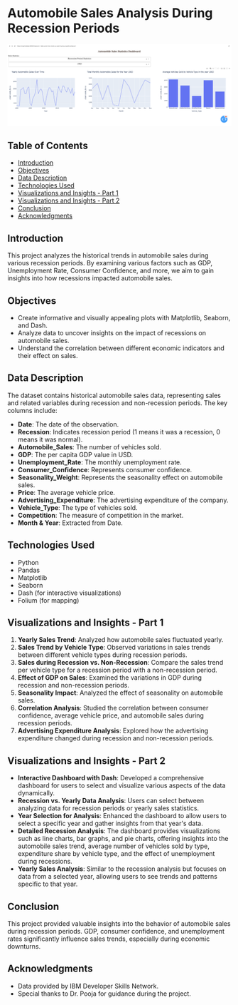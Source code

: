 # Automobile Sales Analysis During Recession Periods

<img src='https://github.com/mlubbad/analyzing_the_impact_of_recession_on_automobile_Sales/blob/2baa0ba96c9bd96ba1eb878d2afd7b4647737ee6/Screenshot%202023-08-28%20at%2001.38.57.png' alt='Interactive Dashboard' />

## Table of Contents

- [Introduction](#introduction)
- [Objectives](#objectives)
- [Data Description](#data-description)
- [Technologies Used](#technologies-used)
- [Visualizations and Insights - Part 1](#visualizations-and-insights---part-1)
- [Visualizations and Insights - Part 2](#visualizations-and-insights---part-2)
- [Conclusion](#conclusion)
- [Acknowledgments](#acknowledgments)

## Introduction

This project analyzes the historical trends in automobile sales during various recession periods. By examining various factors such as GDP, Unemployment Rate, Consumer Confidence, and more, we aim to gain insights into how recessions impacted automobile sales.

## Objectives

- Create informative and visually appealing plots with Matplotlib, Seaborn, and Dash.
- Analyze data to uncover insights on the impact of recessions on automobile sales.
- Understand the correlation between different economic indicators and their effect on sales.

## Data Description

The dataset contains historical automobile sales data, representing sales and related variables during recession and non-recession periods. The key columns include:

- **Date**: The date of the observation.
- **Recession**: Indicates recession period (1 means it was a recession, 0 means it was normal).
- **Automobile_Sales**: The number of vehicles sold.
- **GDP**: The per capita GDP value in USD.
- **Unemployment_Rate**: The monthly unemployment rate.
- **Consumer_Confidence**: Represents consumer confidence.
- **Seasonality_Weight**: Represents the seasonality effect on automobile sales.
- **Price**: The average vehicle price.
- **Advertising_Expenditure**: The advertising expenditure of the company.
- **Vehicle_Type**: The type of vehicles sold.
- **Competition**: The measure of competition in the market.
- **Month & Year**: Extracted from Date.

## Technologies Used

- Python
- Pandas
- Matplotlib
- Seaborn
- Dash (for interactive visualizations)
- Folium (for mapping)

## Visualizations and Insights - Part 1

1. **Yearly Sales Trend**: Analyzed how automobile sales fluctuated yearly.
2. **Sales Trend by Vehicle Type**: Observed variations in sales trends between different vehicle types during recession periods.
3. **Sales during Recession vs. Non-Recession**: Compare the sales trend per vehicle type for a recession period with a non-recession period.
4. **Effect of GDP on Sales**: Examined the variations in GDP during recession and non-recession periods.
5. **Seasonality Impact**: Analyzed the effect of seasonality on automobile sales.
6. **Correlation Analysis**: Studied the correlation between consumer confidence, average vehicle price, and automobile sales during recession periods.
7. **Advertising Expenditure Analysis**: Explored how the advertising expenditure changed during recession and non-recession periods.

## Visualizations and Insights - Part 2

- **Interactive Dashboard with Dash**: Developed a comprehensive dashboard for users to select and visualize various aspects of the data dynamically.
- **Recession vs. Yearly Data Analysis**: Users can select between analyzing data for recession periods or yearly sales statistics.
- **Year Selection for Analysis**: Enhanced the dashboard to allow users to select a specific year and gather insights from that year's data.
- **Detailed Recession Analysis**: The dashboard provides visualizations such as line charts, bar graphs, and pie charts, offering insights into the automobile sales trend, average number of vehicles sold by type, expenditure share by vehicle type, and the effect of unemployment during recessions.
- **Yearly Sales Analysis**: Similar to the recession analysis but focuses on data from a selected year, allowing users to see trends and patterns specific to that year.

## Conclusion

This project provided valuable insights into the behavior of automobile sales during recession periods. GDP, consumer confidence, and unemployment rates significantly influence sales trends, especially during economic downturns.

## Acknowledgments

- Data provided by IBM Developer Skills Network.
- Special thanks to Dr. Pooja for guidance during the project.
